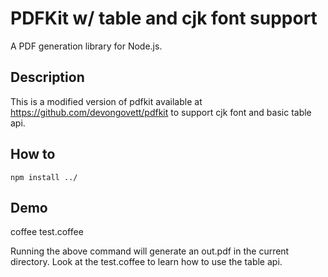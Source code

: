 # PDFKit w/ table and cjk font support
A PDF generation library for Node.js.

## Description
This is a modified version of pdfkit available at https://github.com/devongovett/pdfkit to support cjk font and basic table api.

## How to
    npm install ../

## Demo
coffee test.coffee

Running the above command will generate an out.pdf in the current directory.
Look at the test.coffee to learn how to use the table api.
